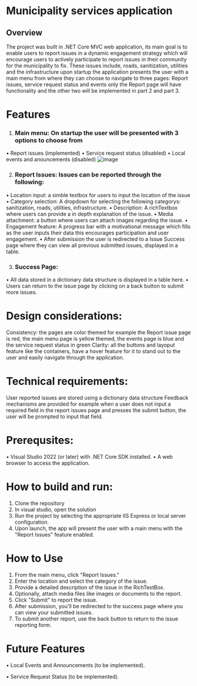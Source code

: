 # Municipality services application 

## Overview
The project was built in .NET Core MVC web application, its main goal is to enable users to report issues in a dynamic engagement strategy which will encourage users to actively participate to report issues in their community for the municipality to fix. These issues include, roads, sanitization, utilities and the infrastructure upon startup the application presents the user with a main menu from where they can choose to navigate to three pages: Report issues, service request status and events only the Report page will have functionality and the other two will be implemented in part 2 and part 3.
# Features
1.	### Main menu: On startup the user will be presented with 3 options to choose from 
•	Report issues (implemented)
•	Service request status (disabled)
•	Local events and anouncements (disabled)
 ![image](https://github.com/user-attachments/assets/f102856f-5ea6-43dd-83d7-0daa0ba9bc56)

2.	### Report Issues: Issues can be reported through the following:
•	Location input: a simble textbox for users to input the location of the issue
•	Category selection: A dropdown for selecting the following categorys: sanitization, roads, utilities, infrastructure.
•	Description: A richTextbox where users can provide a in depth explanation of the issue.
•	Media attachment: a button where users can attach images regarding the issue.
•	Engagement feature: A progress bar with a motivational message which fills as the user inputs their data this encourages participation and user engagement. 
•	After submission the user is redirected to a Issue Success page where they can view all previous submitted issues, displayed in a table.
 
3. ### Success Page:
•	All data stored in a dictionary data structure is displayed in a table here.
•	Users can return to the issue page by clicking on a back button to submit more issues.
 
# Design considerations:
Consistency: the pages are color themed for example the Report issue page is red, the main menu page is yellow themed, the events page is blue and the service request status in green 
Clarity: all the buttons and layoput feature like the containers, have a hover feature for it to stand out to the user and easily navigate through the application.

# Technical requirements:
User reported issues are stored using a dictionary data structure 
Feedback mechanisms are provided for example when a user does not input a required field in the report issues page and presses the submit button, the user will be prompted to input that field.
 
# Prerequsites:
•	Visual Studio 2022 (or later) with .NET Core SDK installed.
•	A web browser to access the application.

# How to build and run:
1.	Clone the repository
2.	In visual studio, open the solution
3.	 Run the project by selecting the appropriate IIS Express or local server configuration.
4.	 Upon launch, the app will present the user with a main menu with the "Report Issues" feature enabled.

# How to Use
1.	From the main menu, click "Report Issues."
2.	Enter the location and select the category of the issue.
3.	Provide a detailed description of the issue in the RichTextBox.
4.	Optionally, attach media files like images or documents to the report.
5.	Click "Submit" to report the issue.
6.	After submission, you'll be redirected to the success page where you can view your submitted issues.
7.	To submit another report, use the back button to return to the issue reporting form.

# Future Features
•	Local Events and Announcements (to be implemented).
 
•	Service Request Status (to be implemented).
